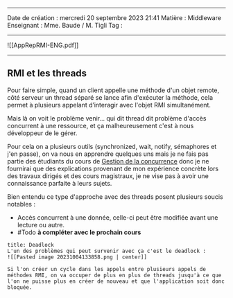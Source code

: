  ---

 Date de création : mercredi 20 septembre 2023 21:41
 Matière : Middleware
 Enseignant : Mme. Baude / M. Tigli
 Tag :

---

![[AppRepRMI-ENG.pdf]]

---

## RMI et les threads

Pour faire simple, quand un client appelle une méthode d'un objet remote, côté serveur un thread séparé se lance afin d'exécuter la méthode, cela permet à plusieurs appelant d’interagir avec l'objet RMI simultanément.

Mais là on voit le problème venir... qui dit thread dit problème d'accès concurrent à une ressource, et ça malheureusement c'est à nous développeur de le gérer.

Pour cela on a plusieurs outils (synchronized, wait, notify, sémaphores et j'en passe), on va nous en apprendre quelques uns mais je ne fais pas partie des étudiants du cours de <u>Gestion de la concurrence</u> donc je ne fournirai que des explications provenant de mon expérience concrète lors des travaux dirigés et des cours magistraux, je ne vise pas à avoir une connaissance parfaite à leurs sujets.

Bien entendu ce type d'approche avec des threads posent plusieurs soucis notables :
- Accès concurrent à une donnée, celle-ci peut être modifiée avant une lecture ou autre.
- #Todo **à compléter avec le prochain cours**

```ad-danger
title: Deadlock
L'un des problèmes qui peut survenir avec ça c'est le deadlock :
![[Pasted image 20231004133858.png | center]]

Si l'on créer un cycle dans les appels entre plusieurs appels de méthodes RMI, on va occuper de plus en plus de threads jusqu'à ce que l'on ne puisse plus en créer de nouveau et que l'application soit donc bloquée.
```

 